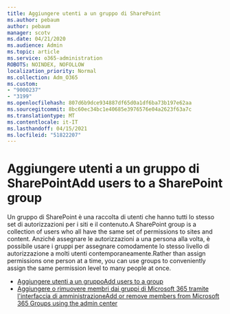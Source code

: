 ```yaml
---
title: Aggiungere utenti a un gruppo di SharePoint
ms.author: pebaum
author: pebaum
manager: scotv
ms.date: 04/21/2020
ms.audience: Admin
ms.topic: article
ms.service: o365-administration
ROBOTS: NOINDEX, NOFOLLOW
localization_priority: Normal
ms.collection: Adm_O365
ms.custom:
- "9000237"
- "3199"
ms.openlocfilehash: 807d6b9dce934887df65d0a1df6ba73b197e62aa
ms.sourcegitcommit: 8bc60ec34bc1e40685e3976576e04a2623f63a7c
ms.translationtype: MT
ms.contentlocale: it-IT
ms.lasthandoff: 04/15/2021
ms.locfileid: "51822207"
---
```

# <a name="add-users-to-a-sharepoint-group"></a><span data-ttu-id="4701a-102">Aggiungere utenti a un gruppo di SharePoint</span><span class="sxs-lookup"><span data-stu-id="4701a-102">Add users to a SharePoint group</span></span>

<span data-ttu-id="4701a-103">Un gruppo di SharePoint è una raccolta di utenti che hanno tutti lo stesso set di autorizzazioni per i siti e il contenuto.</span><span class="sxs-lookup"><span data-stu-id="4701a-103">A SharePoint group is a collection of users who all have the same set of permissions to sites and content.</span></span> <span data-ttu-id="4701a-104">Anziché assegnare le autorizzazioni a una persona alla volta, è possibile usare i gruppi per assegnare comodamente lo stesso livello di autorizzazione a molti utenti contemporaneamente.</span><span class="sxs-lookup"><span data-stu-id="4701a-104">Rather than assign permissions one person at a time, you can use groups to conveniently assign the same permission level to many people at once.</span></span>

- [<span data-ttu-id="4701a-105">Aggiungere utenti a un gruppo</span><span class="sxs-lookup"><span data-stu-id="4701a-105">Add users to a group</span></span>](https://docs.microsoft.com/sharepoint/customize-sharepoint-site-permissions#add-users-to-a-group)
- [<span data-ttu-id="4701a-106">Aggiungere o rimuovere membri dai gruppi di Microsoft 365 tramite l'interfaccia di amministrazione</span><span class="sxs-lookup"><span data-stu-id="4701a-106">Add or remove members from Microsoft 365 Groups using the admin center</span></span>](https://docs.microsoft.com/microsoft-365/admin/create-groups/add-or-remove-members-from-groups)
